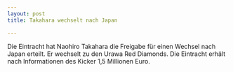 ```yaml
---
layout: post
title: Takahara wechselt nach Japan

---
```


Die Eintracht hat Naohiro Takahara die Freigabe für einen Wechsel nach Japan erteilt. Er wechselt zu den Urawa Red Diamonds. Die Eintracht erhält nach Informationen des Kicker 1,5 Millionen Euro.


